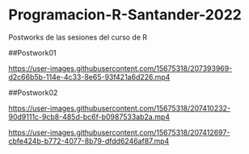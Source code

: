 # Programacion-R-Santander-2022
Postworks de las sesiones del curso de R

##Postwork01

https://user-images.githubusercontent.com/15675318/207393969-d2c66b5b-114e-4c33-8e65-93f421a6d226.mp4

##Postwork02

https://user-images.githubusercontent.com/15675318/207410232-90d9111c-9cb8-485d-bc6f-b0987533ab2a.mp4



https://user-images.githubusercontent.com/15675318/207412697-cbfe424b-b772-4077-8b79-dfdd6246af87.mp4

